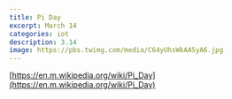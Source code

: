 ```yaml
---
title: Pi Day
excerpt: March 14
categories: iot
description: 3.14
image: https://pbs.twimg.com/media/C64yUhsWkAA5yA6.jpg
---
```

[https://en.m.wikipedia.org/wiki/Pi_Day](https://en.m.wikipedia.org/wiki/Pi_Day)
